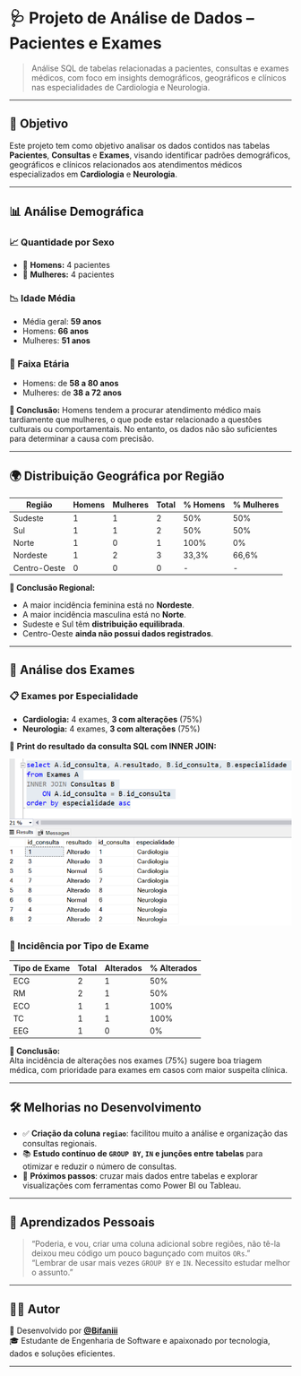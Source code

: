 # 🩺 Projeto de Análise de Dados – Pacientes e Exames

> Análise SQL de tabelas relacionadas a pacientes, consultas e exames médicos, com foco em insights demográficos, geográficos e clínicos nas especialidades de Cardiologia e Neurologia.

---

## 📌 Objetivo

Este projeto tem como objetivo analisar os dados contidos nas tabelas **Pacientes**, **Consultas** e **Exames**, visando identificar padrões demográficos, geográficos e clínicos relacionados aos atendimentos médicos especializados em **Cardiologia** e **Neurologia**.

---

## 📊 Análise Demográfica

### 📈 Quantidade por Sexo
- 👨 **Homens:** 4 pacientes  
- 👩 **Mulheres:** 4 pacientes

### 📉 Idade Média
- Média geral: **59 anos**
- Homens: **66 anos**
- Mulheres: **51 anos**

### 🔎 Faixa Etária
- Homens: de **58 a 80 anos**
- Mulheres: de **38 a 72 anos**

**💬 Conclusão:** Homens tendem a procurar atendimento médico mais tardiamente que mulheres, o que pode estar relacionado a questões culturais ou comportamentais. No entanto, os dados não são suficientes para determinar a causa com precisão.

---

## 🌍 Distribuição Geográfica por Região

| Região         | Homens | Mulheres | Total | % Homens | % Mulheres |
|----------------|--------|----------|--------|-----------|-------------|
| Sudeste        |   1    |     1    |   2    |   50%     |    50%      |
| Sul            |   1    |     1    |   2    |   50%     |    50%      |
| Norte          |   1    |     0    |   1    |  100%     |     0%      |
| Nordeste       |   1    |     2    |   3    |  33,3%    |   66,6%     |
| Centro-Oeste   |   0    |     0    |   0    |     -     |     -       |

**💬 Conclusão Regional:**
- A maior incidência feminina está no **Nordeste**.
- A maior incidência masculina está no **Norte**.
- Sudeste e Sul têm **distribuição equilibrada**.
- Centro-Oeste **ainda não possui dados registrados**.

---

## 🧪 Análise dos Exames

### 📋 Exames por Especialidade
- **Cardiologia:** 4 exames, **3 com alterações** (75%)
- **Neurologia:** 4 exames, **3 com alterações** (75%)

📸 **Print do resultado da consulta SQL com INNER JOIN:**

![Consulta SQL com INNER JOIN](./image.png)

### 📌 Incidência por Tipo de Exame

| Tipo de Exame | Total | Alterados | % Alterados |
|----------------|--------|------------|--------------|
| ECG            |   2    |     1      |    50%       |
| RM             |   2    |     1      |    50%       |
| ECO            |   1    |     1      |   100%       |
| TC             |   1    |     1      |   100%       |
| EEG            |   1    |     0      |     0%       |

**💬 Conclusão:**  
Alta incidência de alterações nos exames (75%) sugere boa triagem médica, com prioridade para exames em casos com maior suspeita clínica.

---

## 🛠️ Melhorias no Desenvolvimento

- ✅ **Criação da coluna `regiao`**: facilitou muito a análise e organização das consultas regionais.
- 📚 **Estudo contínuo de `GROUP BY`, `IN` e junções entre tabelas** para otimizar e reduzir o número de consultas.
- 📌 **Próximos passos**: cruzar mais dados entre tabelas e explorar visualizações com ferramentas como Power BI ou Tableau.

---

## 🧠 Aprendizados Pessoais

> “Poderia, e vou, criar uma coluna adicional sobre regiões, não tê-la deixou meu código um pouco bagunçado com muitos `ORs`.”  
> “Lembrar de usar mais vezes `GROUP BY` e `IN`. Necessito estudar melhor o assunto.”

---

## 👨‍💻 Autor

📎 Desenvolvido por **[@Bifaniii](https://github.com/Bifaniii)**  
🎓 Estudante de Engenharia de Software e apaixonado por tecnologia, dados e soluções eficientes.

---
